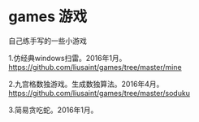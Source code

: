 # games 游戏

自己练手写的一些小游戏

1.仿经典windows扫雷。2016年1月。 https://github.com/liusaint/games/tree/master/mine

2.九宫格数独游戏。生成数独算法。2016年4月。https://github.com/liusaint/games/tree/master/soduku

3.简易贪吃蛇。2016年1月。
